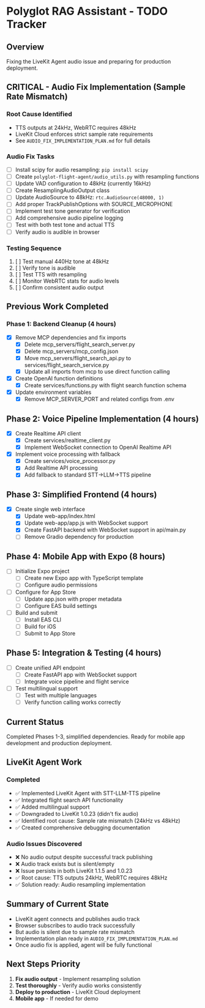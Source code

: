 # Polyglot RAG Assistant - TODO Tracker

## Overview
Fixing the LiveKit Agent audio issue and preparing for production deployment.

## CRITICAL - Audio Fix Implementation (Sample Rate Mismatch)

### Root Cause Identified
- TTS outputs at 24kHz, WebRTC requires 48kHz
- LiveKit Cloud enforces strict sample rate requirements
- See `AUDIO_FIX_IMPLEMENTATION_PLAN.md` for full details

### Audio Fix Tasks
- [ ] Install scipy for audio resampling: `pip install scipy`
- [ ] Create `polyglot-flight-agent/audio_utils.py` with resampling functions
- [ ] Update VAD configuration to 48kHz (currently 16kHz)
- [ ] Create ResamplingAudioOutput class
- [ ] Update AudioSource to 48kHz: `rtc.AudioSource(48000, 1)`
- [ ] Add proper TrackPublishOptions with SOURCE_MICROPHONE
- [ ] Implement test tone generator for verification
- [ ] Add comprehensive audio pipeline logging
- [ ] Test with both test tone and actual TTS
- [ ] Verify audio is audible in browser

### Testing Sequence
1. [ ] Test manual 440Hz tone at 48kHz
2. [ ] Verify tone is audible
3. [ ] Test TTS with resampling
4. [ ] Monitor WebRTC stats for audio levels
5. [ ] Confirm consistent audio output

## Previous Work Completed

### Phase 1: Backend Cleanup (4 hours)
- [x] Remove MCP dependencies and fix imports
  - [x] Delete mcp_servers/flight_search_server.py
  - [x] Delete mcp_servers/mcp_config.json
  - [x] Move mcp_servers/flight_search_api.py to services/flight_search_service.py
  - [x] Update all imports from mcp to use direct function calling
- [x] Create OpenAI function definitions
  - [x] Create services/functions.py with flight search function schema
- [x] Update environment variables
  - [x] Remove MCP_SERVER_PORT and related configs from .env

## Phase 2: Voice Pipeline Implementation (4 hours)
- [x] Create Realtime API client
  - [x] Create services/realtime_client.py
  - [x] Implement WebSocket connection to OpenAI Realtime API
- [x] Implement voice processing with fallback
  - [x] Create services/voice_processor.py
  - [x] Add Realtime API processing
  - [x] Add fallback to standard STT→LLM→TTS pipeline

## Phase 3: Simplified Frontend (4 hours)
- [x] Create single web interface
  - [x] Update web-app/index.html
  - [x] Update web-app/app.js with WebSocket support
  - [x] Create FastAPI backend with WebSocket support in api/main.py
  - [ ] Remove Gradio dependency for production

## Phase 4: Mobile App with Expo (8 hours)
- [ ] Initialize Expo project
  - [ ] Create new Expo app with TypeScript template
  - [ ] Configure audio permissions
- [ ] Configure for App Store
  - [ ] Update app.json with proper metadata
  - [ ] Configure EAS build settings
- [ ] Build and submit
  - [ ] Install EAS CLI
  - [ ] Build for iOS
  - [ ] Submit to App Store

## Phase 5: Integration & Testing (4 hours)
- [ ] Create unified API endpoint
  - [ ] Create FastAPI app with WebSocket support
  - [ ] Integrate voice pipeline and flight service
- [ ] Test multilingual support
  - [ ] Test with multiple languages
  - [ ] Verify function calling works correctly

## Current Status
Completed Phases 1-3, simplified dependencies. Ready for mobile app development and production deployment.

## LiveKit Agent Work

### Completed
- ✅ Implemented LiveKit Agent with STT-LLM-TTS pipeline
- ✅ Integrated flight search API functionality
- ✅ Added multilingual support
- ✅ Downgraded to LiveKit 1.0.23 (didn't fix audio)
- ✅ Identified root cause: Sample rate mismatch (24kHz vs 48kHz)
- ✅ Created comprehensive debugging documentation

### Audio Issues Discovered
- ❌ No audio output despite successful track publishing
- ❌ Audio track exists but is silent/empty
- ❌ Issue persists in both LiveKit 1.1.5 and 1.0.23
- ✅ Root cause: TTS outputs 24kHz, WebRTC requires 48kHz
- ✅ Solution ready: Audio resampling implementation

## Summary of Current State
- LiveKit agent connects and publishes audio track
- Browser subscribes to audio track successfully
- But audio is silent due to sample rate mismatch
- Implementation plan ready in `AUDIO_FIX_IMPLEMENTATION_PLAN.md`
- Once audio fix is applied, agent will be fully functional

## Next Steps Priority
1. **Fix audio output** - Implement resampling solution
2. **Test thoroughly** - Verify audio works consistently
3. **Deploy to production** - LiveKit Cloud deployment
4. **Mobile app** - If needed for demo